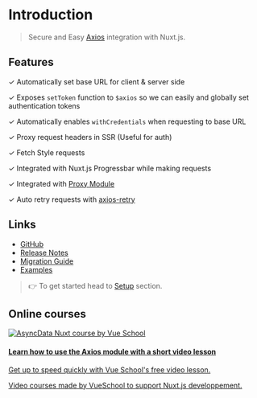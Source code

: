 # Introduction

> Secure and Easy [Axios](https://github.com/axios/axios) integration with Nuxt.js.

## Features

✓ Automatically set base URL for client & server side

✓ Exposes `setToken` function to `$axios` so we can easily and globally set authentication tokens

✓ Automatically enables `withCredentials` when requesting to base URL

✓ Proxy request headers in SSR (Useful for auth)

✓ Fetch Style requests

✓ Integrated with Nuxt.js Progressbar while making requests

✓ Integrated with [Proxy Module](https://github.com/nuxt-community/proxy-module)

✓ Auto retry requests with [axios-retry](https://github.com/softonic/axios-retry)

## Links

* [GitHub](https://github.com/nuxt-community/axios-module)
* [Release Notes](./CHANGELOG.md)
* [Migration Guide](migration.md)
* [Examples](https://axios.nuxtjs.org/usage.html)

> 👉 To get started head to [Setup](setup.md) section.

## Online courses

<div>
  <a href="https://vueschool.io/lessons/the-axios-module?friend=nuxt" target="_blank" class="Promote">
    <img src="/async-data-with-nuxtjs-2x.png" alt="AsyncData Nuxt course by Vue School"/>
    <div class="Promote__Content">
      <h4 class="Promote__Content__Title">Learn how to use the Axios module with a short video lesson</h4>
      <p class="Promote__Content__Description">Get up to speed quickly with Vue School's free video lesson.</p>
      <p class="Promote__Content__Signature">Video courses made by VueSchool to support Nuxt.js developpement.</p>
    </div>
  </a>
</div>
